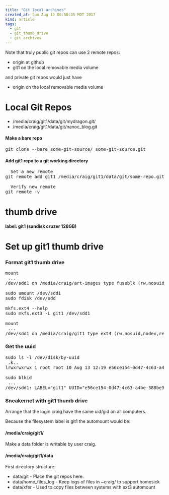 ```yaml
---
title: "Git local archives"
created_at: Sun Aug 13 08:50:35 MDT 2017
kind: article
tags:
  - git
  - git_thumb_drive
  - git_archives
---
```


Note that truly public git repos can use 2 remote repos:

<ul>
  <li>origin at github</li>
  <li>git1 on the local removable media volume</li>
</ul>

and private git repos would just have

<ul>
  <li>origin on the local removable media volume</li>
</ul>

<h1>Local Git Repos</h1>

<ul>
  <li>/media/craig/git1/data/git/mydragon.git/</li>
  <li>/media/craig/git1/data/git/nanoc_blog.git</li>
</ul>

<h4>Make a bare repo</h4>

<pre>
git clone --bare some-git-source/ some-git-source.git
</pre>

<h4>Add git1 repo to a git working directory</h4>

<pre>
  Set a new remote
git remote add git1 /media/craig/git1/data/git/some-repo.git

  Verify new remote
git remote -v
</pre>

<h1>thumb drive</h1>

<h4>label: git1 (sandisk cruzer 128GB)</h4>

<h1>Set up git1 thumb drive</h3>

<h3>Format git1 thumb drive</h3>

<pre>
mount
 ...
/dev/sdd1 on /media/craig/art-images type fuseblk (rw,nosuid,nodev,relatime,user_id=0,group_id=0,allow_other,blksize=4096,uhelper=udisks2)

sudo umount /dev/sdd1
sudo fdisk /dev/sdd

mkfs.ext4 --help
sudo mkfs.ext3 -L git1 /dev/sdd1

mount
 ...
/dev/sdd1 on /media/craig/git1 type ext4 (rw,nosuid,nodev,relatime,data=ordered,uhelper=udisks2)
</pre>

<h3>Get the uuid</h3>

<pre>
sudo ls -l /dev/disk/by-uuid
 .k..
lrwxrwxrwx 1 root root 10 Aug 13 12:19 e56ce154-0d47-4c63-a4be-388be3ba58d0 -> ../../sdd1

sudo blkid
 ...
/dev/sdd1: LABEL="git1" UUID="e56ce154-0d47-4c63-a4be-388be3ba58d0" TYPE="ext4"
</pre>

<h3>Sneakernet with git1 thumb drive</h3>

Arrange that the login craig have the same uid/gid on all computers.

Because the filesystem label is git1 the automount would be:

<h4>/media/craig/git1/</h4>

Make a data folder is writable by user craig.

<h4>/media/craig/git1/data</h4>

First directory structure:

<ul>
  <li>data/git - Place the git repos here.</li>
  <li>data/home_files_log - Keep logs of files in ~craig/ to support homesick</li>
  <li>data/xfer - Used to copy files between systems with ext3 automount</li>
</ul>

<!--
html boilerplate
<a href="" target="_blank"></a>
<a name=""></a>
<img src="" width="400px">
<ul>
  <li></li>
</ul>
<pre>
</pre>
<pre><code>
</code></pre>
<math xmlns='http://www.w3.org/1998/Math/MathML' display='block'>
</math>
-->
